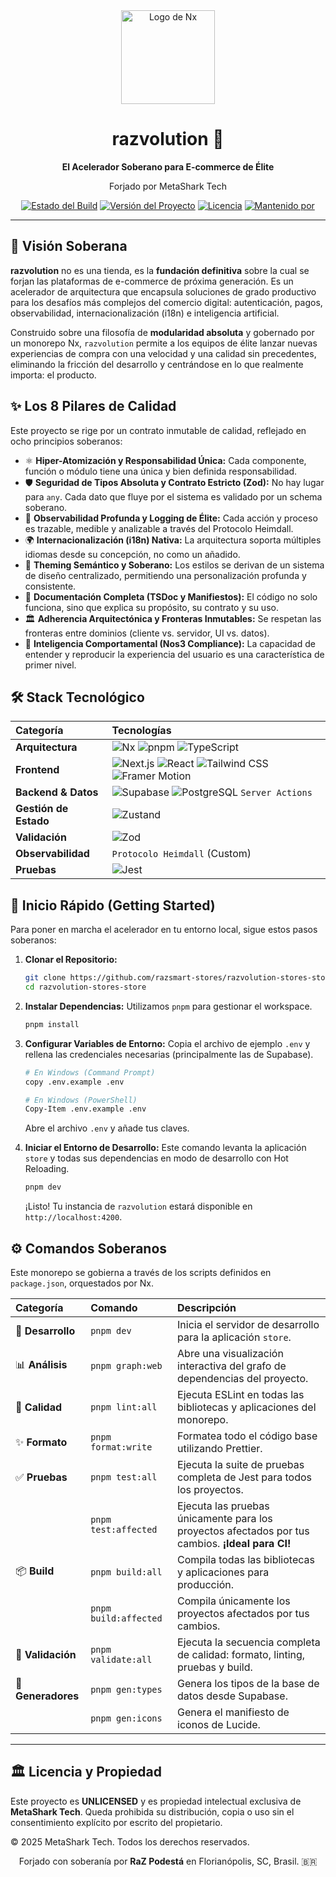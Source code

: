 <div align="center">
  <img src="https://raw.githubusercontent.com/nrwl/nx/master/images/nx-logo.png" width="150" alt="Logo de Nx">
  <h1>razvolution 🔱</h1>
  <p><strong>El Acelerador Soberano para E-commerce de Élite</strong></p>
  <p>Forjado por MetaShark Tech</p>
</div>

<div align="center">

[![Estado del Build](https://img.shields.io/github/actions/workflow/status/razsmart-stores/razvolution-stores-store/ci.yml?branch=main&style=for-the-badge&logo=github)](https://github.com/razsmart-stores/razvolution-stores-store/actions)
[![Versión del Proyecto](https://img.shields.io/badge/version-1.0.0-blue?style=for-the-badge&logo=pnpm)](./package.json)
[![Licencia](https://img.shields.io/badge/license-UNLICENSED-red?style=for-the-badge)](./LICENSE)
[![Mantenido por](https://img.shields.io/badge/mantenido_por-MetaShark_Tech-0D9488?style=for-the-badge)](https://metashark.tech)

</div>

---

## 🔱 Visión Soberana

**razvolution** no es una tienda, es la **fundación definitiva** sobre la cual se forjan las plataformas de e-commerce de próxima generación. Es un acelerador de arquitectura que encapsula soluciones de grado productivo para los desafíos más complejos del comercio digital: autenticación, pagos, observabilidad, internacionalización (i18n) e inteligencia artificial.

Construido sobre una filosofía de **modularidad absoluta** y gobernado por un monorepo Nx, `razvolution` permite a los equipos de élite lanzar nuevas experiencias de compra con una velocidad y una calidad sin precedentes, eliminando la fricción del desarrollo y centrándose en lo que realmente importa: el producto.

## ✨ Los 8 Pilares de Calidad

Este proyecto se rige por un contrato inmutable de calidad, reflejado en ocho principios soberanos:

*   ⚛️ **Hiper-Atomización y Responsabilidad Única:** Cada componente, función o módulo tiene una única y bien definida responsabilidad.
*   🛡️ **Seguridad de Tipos Absoluta y Contrato Estricto (Zod):** No hay lugar para `any`. Cada dato que fluye por el sistema es validado por un schema soberano.
*   🔭 **Observabilidad Profunda y Logging de Élite:** Cada acción y proceso es trazable, medible y analizable a través del Protocolo Heimdall.
*   🌍 **Internacionalización (i18n) Nativa:** La arquitectura soporta múltiples idiomas desde su concepción, no como un añadido.
*   🎨 **Theming Semántico y Soberano:** Los estilos se derivan de un sistema de diseño centralizado, permitiendo una personalización profunda y consistente.
*   📜 **Documentación Completa (TSDoc y Manifiestos):** El código no solo funciona, sino que explica su propósito, su contrato y su uso.
*   🏛️ **Adherencia Arquitectónica y Fronteras Inmutables:** Se respetan las fronteras entre dominios (cliente vs. servidor, UI vs. datos).
*   🧠 **Inteligencia Comportamental (Nos3 Compliance):** La capacidad de entender y reproducir la experiencia del usuario es una característica de primer nivel.

## 🛠️ Stack Tecnológico

| Categoría | Tecnologías |
| :--- | :--- |
| **Arquitectura** | ![Nx](https://img.shields.io/badge/-Nx-143055?style=flat&logo=nx) ![pnpm](https://img.shields.io/badge/-pnpm-F69220?style=flat&logo=pnpm) ![TypeScript](https://img.shields.io/badge/-TypeScript-3178C6?style=flat&logo=typescript) |
| **Frontend** | ![Next.js](https://img.shields.io/badge/-Next.js-000000?style=flat&logo=next.js) ![React](https://img.shields.io/badge/-React-61DAFB?style=flat&logo=react) ![Tailwind CSS](https://img.shields.io/badge/-Tailwind_CSS-06B6D4?style=flat&logo=tailwindcss) ![Framer Motion](https://img.shields.io/badge/-Framer_Motion-0055FF?style=flat&logo=framer) |
| **Backend & Datos** | ![Supabase](https://img.shields.io/badge/-Supabase-3ECF8E?style=flat&logo=supabase) ![PostgreSQL](https://img.shields.io/badge/-PostgreSQL-4169E1?style=flat&logo=postgresql) `Server Actions` |
| **Gestión de Estado** | ![Zustand](https://img.shields.io/badge/-Zustand-000000?style=flat) |
| **Validación** | ![Zod](https://img.shields.io/badge/-Zod-3E67B1?style=flat) |
| **Observabilidad** | `Protocolo Heimdall` (Custom) |
| **Pruebas** | ![Jest](https://img.shields.io/badge/-Jest-C21325?style=flat&logo=jest) |

## 🚀 Inicio Rápido (Getting Started)

Para poner en marcha el acelerador en tu entorno local, sigue estos pasos soberanos:

1.  **Clonar el Repositorio:**
    ```bash
    git clone https://github.com/razsmart-stores/razvolution-stores-store.git
    cd razvolution-stores-store
    ```

2.  **Instalar Dependencias:**
    Utilizamos `pnpm` para gestionar el workspace.
    ```bash
    pnpm install
    ```

3.  **Configurar Variables de Entorno:**
    Copia el archivo de ejemplo `.env` y rellena las credenciales necesarias (principalmente las de Supabase).
    ```bash
    # En Windows (Command Prompt)
    copy .env.example .env

    # En Windows (PowerShell)
    Copy-Item .env.example .env
    ```
    Abre el archivo `.env` y añade tus claves.

4.  **Iniciar el Entorno de Desarrollo:**
    Este comando levanta la aplicación `store` y todas sus dependencias en modo de desarrollo con Hot Reloading.
    ```bash
    pnpm dev
    ```

    ¡Listo! Tu instancia de `razvolution` estará disponible en `http://localhost:4200`.

## ⚙️ Comandos Soberanos

Este monorepo se gobierna a través de los scripts definidos en `package.json`, orquestados por Nx.

| Categoría | Comando | Descripción |
| :--- | :--- | :--- |
| 🚀 **Desarrollo** | `pnpm dev` | Inicia el servidor de desarrollo para la aplicación `store`. |
| 📊 **Análisis** | `pnpm graph:web` | Abre una visualización interactiva del grafo de dependencias del proyecto. |
| 🧹 **Calidad** | `pnpm lint:all` | Ejecuta ESLint en todas las bibliotecas y aplicaciones del monorepo. |
| ✨ **Formato** | `pnpm format:write` | Formatea todo el código base utilizando Prettier. |
| ✅ **Pruebas** | `pnpm test:all` | Ejecuta la suite de pruebas completa de Jest para todos los proyectos. |
| | `pnpm test:affected`| Ejecuta las pruebas únicamente para los proyectos afectados por tus cambios. **¡Ideal para CI!** |
| 📦 **Build** | `pnpm build:all` | Compila todas las bibliotecas y aplicaciones para producción. |
| | `pnpm build:affected` | Compila únicamente los proyectos afectados por tus cambios. |
| 🔬 **Validación** | `pnpm validate:all` | Ejecuta la secuencia completa de calidad: formato, linting, pruebas y build. |
| 📜 **Generadores** | `pnpm gen:types` | Genera los tipos de la base de datos desde Supabase. |
| | `pnpm gen:icons` | Genera el manifiesto de iconos de Lucide. |

---

## 🏛️ Licencia y Propiedad

Este proyecto es **UNLICENSED** y es propiedad intelectual exclusiva de **MetaShark Tech**. Queda prohibida su distribución, copia o uso sin el consentimiento explícito por escrito del propietario.

© 2025 MetaShark Tech. Todos los derechos reservados.

<div align="center">
  <p>Forjado con soberanía por <strong>RaZ Podestá</strong> en Florianópolis, SC, Brasil. 🇧🇷</p>
</div>
